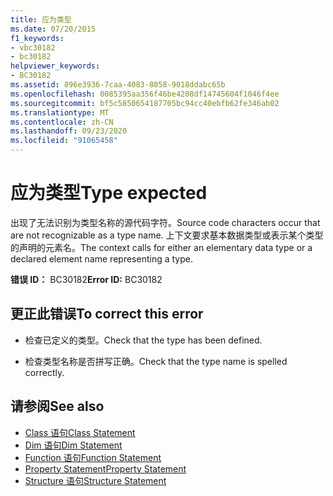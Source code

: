 ```yaml
---
title: 应为类型
ms.date: 07/20/2015
f1_keywords:
- vbc30182
- bc30182
helpviewer_keywords:
- BC30182
ms.assetid: 896e3936-7caa-4083-8058-9018ddabc65b
ms.openlocfilehash: 0085395aa356f46be4208df14745604f1046f4ee
ms.sourcegitcommit: bf5c5850654187705bc94cc40ebfb62fe346ab02
ms.translationtype: MT
ms.contentlocale: zh-CN
ms.lasthandoff: 09/23/2020
ms.locfileid: "91065458"
---
```

# <a name="type-expected"></a><span data-ttu-id="d8ab9-102">应为类型</span><span class="sxs-lookup"><span data-stu-id="d8ab9-102">Type expected</span></span>

<span data-ttu-id="d8ab9-103">出现了无法识别为类型名称的源代码字符。</span><span class="sxs-lookup"><span data-stu-id="d8ab9-103">Source code characters occur that are not recognizable as a type name.</span></span> <span data-ttu-id="d8ab9-104">上下文要求基本数据类型或表示某个类型的声明的元素名。</span><span class="sxs-lookup"><span data-stu-id="d8ab9-104">The context calls for either an elementary data type or a declared element name representing a type.</span></span>  
  
 <span data-ttu-id="d8ab9-105">**错误 ID：** BC30182</span><span class="sxs-lookup"><span data-stu-id="d8ab9-105">**Error ID:** BC30182</span></span>  
  
## <a name="to-correct-this-error"></a><span data-ttu-id="d8ab9-106">更正此错误</span><span class="sxs-lookup"><span data-stu-id="d8ab9-106">To correct this error</span></span>  
  
- <span data-ttu-id="d8ab9-107">检查已定义的类型。</span><span class="sxs-lookup"><span data-stu-id="d8ab9-107">Check that the type has been defined.</span></span>  
  
- <span data-ttu-id="d8ab9-108">检查类型名称是否拼写正确。</span><span class="sxs-lookup"><span data-stu-id="d8ab9-108">Check that the type name is spelled correctly.</span></span>  
  
## <a name="see-also"></a><span data-ttu-id="d8ab9-109">请参阅</span><span class="sxs-lookup"><span data-stu-id="d8ab9-109">See also</span></span>

- [<span data-ttu-id="d8ab9-110">Class 语句</span><span class="sxs-lookup"><span data-stu-id="d8ab9-110">Class Statement</span></span>](../language-reference/statements/class-statement.md)
- [<span data-ttu-id="d8ab9-111">Dim 语句</span><span class="sxs-lookup"><span data-stu-id="d8ab9-111">Dim Statement</span></span>](../language-reference/statements/dim-statement.md)
- [<span data-ttu-id="d8ab9-112">Function 语句</span><span class="sxs-lookup"><span data-stu-id="d8ab9-112">Function Statement</span></span>](../language-reference/statements/function-statement.md)
- [<span data-ttu-id="d8ab9-113">Property Statement</span><span class="sxs-lookup"><span data-stu-id="d8ab9-113">Property Statement</span></span>](../language-reference/statements/property-statement.md)
- [<span data-ttu-id="d8ab9-114">Structure 语句</span><span class="sxs-lookup"><span data-stu-id="d8ab9-114">Structure Statement</span></span>](../language-reference/statements/structure-statement.md)
